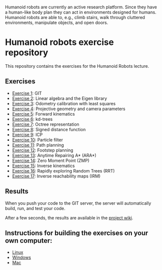 Humanoid robots are currently an active research platform. Since they have a human-like body plan they can act in environments designed for humans. 
Humanoid robots are able to, e.g., climb stairs, walk through cluttered environments, manipulate objects, and open doors.

# Humanoid robots exercise repository

This repository contains the exercises for the Humanoid Robots lecture.

## Exercises
* [Exercise 1](src/01_git/README.md): GIT
* [Exercise 2](src/02_linear_algebra/README.md): Linear algebra and the Eigen library
* [Exercise 3](src/03_odometry_calibration/README.md): Odometry calibration with least squares
* [Exercise 4](src/04_projective_geometry/README.md): Projective geometry and camera parameters
* [Exercise 5](src/05_forward_kinematics/README.md): Forward kinematics
* [Exercise 6](src/06_kdtree/README.md): kd-trees
* [Exercise 7](src/07_octree/README.md): Octree representation
* [Exercise 8](src/08_signed_distance_function/README.md): Signed distance function
* [Exercise 9](src/09_icp/README.md): ICP
* [Exercise 10](src/10_particle_filter/README.md): Particle filter
* [Exercise 11](src/11_path_planning/README.md): Path planning
* [Exercise 12](src/12_footstep_planning/README.md): Footstep planning
* [Exercise 13](src/13_ara_star/README.md): Anytime Repairing A* (ARA*)
* [Exercise 14](src/14_zmp/README.md): Zero Moment Point (ZMP)
* [Exercise 15](src/15_inverse_kinematics/README.md): Inverse kinematics
* [Exercise 16](src/16_rrt/README.md): Rapidly exploring Random Trees (RRT)
* [Exercise 17](src/17_irm/README.md): Inverse reachability maps (IRM)


## Results
When you push your code to the GIT server, the server will automatically build, run, and test your code.

After a few seconds, the results are available in the [project wiki](https://gitlab.igg.uni-bonn.de/hr-ss19/group-25/wikis/home).

## Instructions for building the exercises on your own computer:

* [Linux](https://gitlab.igg.uni-bonn.de/hr-ss19/group-25/wikis/installation-linux)
* [Windows](https://gitlab.igg.uni-bonn.de/hr-ss19/group-25/wikis/installation-windows)
* [Mac](https://gitlab.igg.uni-bonn.de/hr-ss19/group-25/wikis/installation-mac)


